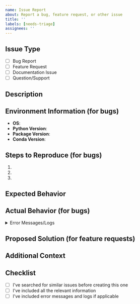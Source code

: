 ```yaml
---
name: Issue Report
about: Report a bug, feature request, or other issue
title: ''
labels: [needs-triage]
assignees: ''
---
```


## Issue Type

<!-- Select one by changing [ ] to [x] -->

- [ ] Bug Report
- [ ] Feature Request
- [ ] Documentation Issue
- [ ] Question/Support

## Description

<!-- Provide a clear and concise description of the issue -->

## Environment Information (for bugs)

<!-- Complete the following information about your environment -->

- **OS**: <!-- e.g., Ubuntu 22.04, Windows 11 -->
- **Python Version**: <!-- e.g., 3.11 -->
- **Package Version**: <!-- e.g., 1.2.3 -->
- **Conda Version**: <!-- e.g., 23.3.1 -->

## Steps to Reproduce (for bugs)

<!-- Provide detailed steps to reproduce the bug -->

1.
1.
1.

## Expected Behavior

<!-- Describe what you expected to happen -->

## Actual Behavior (for bugs)

<!-- Describe what actually happened -->

<!-- Include any error messages, stack traces, or logs -->

<details>
<summary>Error Messages/Logs</summary>

```
Paste your logs here
```

</details>

## Proposed Solution (for feature requests)

<!-- Describe the solution you'd like to see implemented -->

## Additional Context

<!-- Add any other context about the issue here -->

## Checklist

<!-- Put an x in the boxes that apply -->

- [ ] I've searched for similar issues before creating this one
- [ ] I've included all the relevant information
- [ ] I've included error messages and logs if applicable
